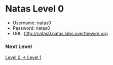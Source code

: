 # Natas Level 0

- Username: natas0
- Password: natas0
- URL: http://natas0.natas.labs.overthewire.org

### Next Level

[Level 0 → Level 1]()
